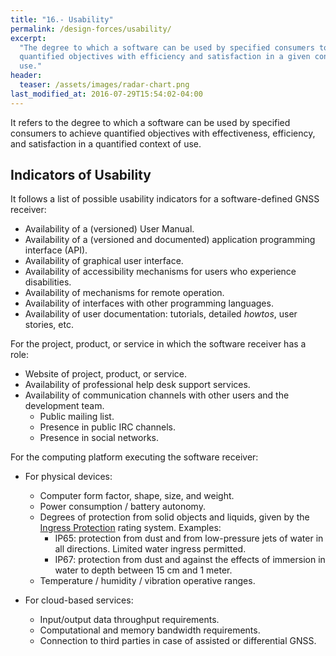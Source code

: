 ```yaml
---
title: "16.- Usability"
permalink: /design-forces/usability/
excerpt:
  "The degree to which a software can be used by specified consumers to achieve
  quantified objectives with efficiency and satisfaction in a given context of
  use."
header:
  teaser: /assets/images/radar-chart.png
last_modified_at: 2016-07-29T15:54:02-04:00
---
```


It refers to the degree to which a software can be used by specified consumers
to achieve quantified objectives with effectiveness, efficiency, and
satisfaction in a quantified context of use.

## Indicators of Usability

It follows a list of possible usability indicators for a software-defined GNSS
receiver:

- Availability of a (versioned) User Manual.
- Availability of a (versioned and documented) application programming interface
  (API).
- Availability of graphical user interface.
- Availability of accessibility mechanisms for users who experience
  disabilities.
- Availability of mechanisms for remote operation.
- Availability of interfaces with other programming languages.
- Availability of user documentation: tutorials, detailed _howtos_, user
  stories, etc.

For the project, product, or service in which the software receiver has a role:

- Website of project, product, or service.
- Availability of professional help desk support services.
- Availability of communication channels with other users and the development
  team.
  - Public mailing list.
  - Presence in public IRC channels.
  - Presence in social networks.

For the computing platform executing the software receiver:

- For physical devices:
  - Computer form factor, shape, size, and weight.
  - Power consumption / battery autonomy.
  - Degrees of protection from solid objects and liquids, given by the
    [Ingress Protection](https://en.wikipedia.org/wiki/IP_Code) rating system.
    Examples:
    - IP65: protection from dust and from low-pressure jets of water in all
      directions. Limited water ingress permitted.
    - IP67: protection from dust and against the effects of immersion in water
      to depth between 15 cm and 1 meter.
  - Temperature / humidity / vibration operative ranges.

- For cloud-based services:
  - Input/output data throughput requirements.
  - Computational and memory bandwidth requirements.
  - Connection to third parties in case of assisted or differential GNSS.
